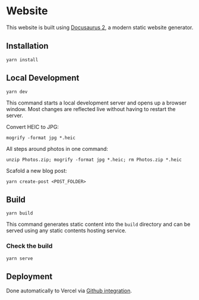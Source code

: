 # Website

This website is built using [Docusaurus 2](https://docusaurus.io/), a modern static website generator.

## Installation

```console
yarn install
```

## Local Development

```console
yarn dev
```

This command starts a local development server and opens up a browser window. Most changes are reflected live without having to restart the server.

Convert HEIC to JPG:

```console
mogrify -format jpg *.heic
```

All steps around photos in one command:

```console
unzip Photos.zip; mogrify -format jpg *.heic; rm Photos.zip *.heic
```

Scafold a new blog post:

```console
yarn create-post <POST_FOLDER>
```

## Build

```console
yarn build
```

This command generates static content into the `build` directory and can be served using any static contents hosting service.

### Check the build

```console
yarn serve
```

## Deployment

Done automatically to Vercel via [Github integration](https://vercel.com/docs/git/vercel-for-github).
